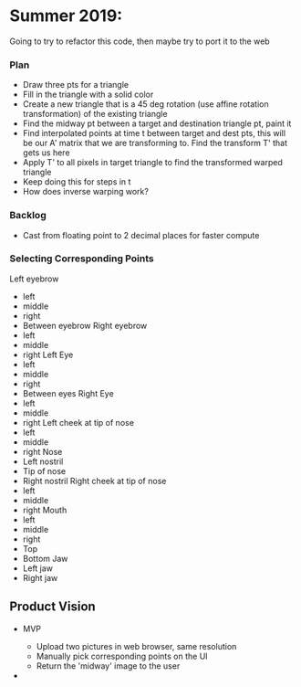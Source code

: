 # Summer 2019:
Going to try to refactor this code, then maybe try to port it to the web

### Plan
* Draw three pts for a triangle
* Fill in the triangle with a solid color
* Create a new triangle that is a 45 deg rotation (use affine rotation transformation) of the existing triangle
* Find the midway pt between a target and destination triangle pt, paint it
* Find interpolated points at time t between target and dest pts, this will be our A' matrix that we are transforming to.  Find the transform T' that gets us here
* Apply T' to all pixels in target triangle to find the transformed warped triangle
* Keep doing this for steps in t
* How does inverse warping work?

### Backlog
- Cast from floating point to 2 decimal places for faster compute

### Selecting Corresponding Points
Left eyebrow
 * left
 * middle 
 * right 
* Between eyebrow 
Right eyebrow
 * left
 * middle 
 * right 
Left Eye
 * left
 * middle 
 * right 
* Between eyes
Right Eye
 * left
 * middle 
 * right 
Left cheek at tip of nose
 * left
 * middle 
 * right 
Nose
 * Left nostril
 * Tip of nose
 * Right nostril
Right cheek at tip of nose
 * left
 * middle 
 * right 
Mouth
 * left
 * middle
 * right
 * Top 
 * Bottom
Jaw
 * Left jaw
 * Right jaw


## Product Vision
* MVP
  - Upload two pictures in web browser, same resolution
  - Manually pick corresponding points on the UI
  - Return the 'midway' image to the user

* 
